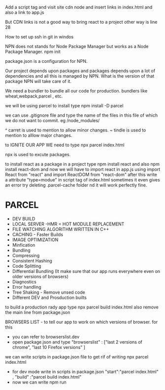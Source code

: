 Add a script tag and visit site cdn node and insert links in index.html and also a link to app.js

But CDN links is not a good way to bring react to a project  other way is line 28

How to set up ssh in git in windos

NPN does not stands for Node Package Manager but works as a Node Package Manager.
npm init

package.json is a configuration for NPN.

Our project depends upon packages and packages depends upon a lot of dependencies and all this is managed by NPN.  What is the version of that package NPN will take care of it.

We need a bundler to bundle all our code for production. bundlers like wheat,webpack,parcel , etc.

we will be using parcel to install type      npm install -D parcel

we can use .gitignore file and type the name of the files in this file of which we do not want to commit. eg /node_modules/

^ carret is used to mention to allow minor changes.
~ tindle is used to mention to alllow major changes.

to IGNITE OUR APP WE  need to type                npx parcel index.html

npx is used to excute packages.

to install react as a package in a project type    npm install react   and also   npm install react-dom
and now we will have to import react in app.js using    import React from "react" and import ReactDOM from "react-dom"    after this write a attribute       "type=modue" in script tag of index.html  sometimes it even gives an error try deleting .parcel-cache folder nd it will work perfectly fine.

# PARCEL
- DEV BUILD 
- LOCAL SERVER
-HMR = HOT MODULE REPLACEMENT
- FILE WATCHING ALGORITHM WRITTEN IN C++
- CACHING - Faster Builds
- IMAGE OPTIMIZATION
- Minfication
- Bundling
- Compressing
- Consistent Hashing
- Code Splitting
- Differential Bundling (It make sure that our app runs everywhere even on older versions of browsers)
- Diagnostics
- Error handling
- Tree Shaking - Remove unsed code
- Different DEV and Prosduction builts

to build a production rady app type   npx parcel build index.html    also remove the main line from package.json

BROWSERS LIST  - to tell our app to work on which versions of browser. for this 
- you can refer to browserslist.dev
- open package.json and type "browserslist" : ["last 2 versions of chrome", "last 10 Firefox versions" ]

we can write scripts in package.json file to get rif of writing npx parcel index.html    
- for dev mode write in scripts in package.json   "start":"parcel index.html" , "build" :"parcel build index.html"
- now we can write    npm run <script name>  ex.  npm run start or npm run build.
- there is also a shortcut for start      write   npm start

We always write Camel Case for attributes in jsx 

React Components
- Class based Components - Old
- Functional Components - New              It is a function which returns a piece of jsx code.

Whenever we give inline css in react we give it as java object.

Props are js object which we can pass in js object in jsx to make things dynamic.
    const RestaurentCard = (props) => {
    return(
        <div >            
            <h3>{props.resName}</h3>
            <h4>{props.cuisines}</h4>
        </div>
    )
}
const Body = () =>{
    return(
        <div >
                <RestaurentCard resName = "Meghana Foods" cuisines="Biryani, North Indian"/>
                <RestaurentCard resName = "KFC" cuisines = "Non-veg"/>
        </div>
    )
}

we can destructrize object as  //basically it is basic js
const RestaurentCard = ({resName,cuisines}) => {
    return(
        <div >            
            <h3>{resName}</h3>
            <h4>{cuisines}</h4>
        </div>
    )
}

Read raect file structure.

# React Hooks  -Created by facebook
(Normal JS Utility Functions)

- useState()   - Superpowerfull State variable   - we have import it from react as a named import. - It create a state variable which maintains the state of the variable. 
const [nameofVariable,setFunction] = useState([valueInsideArrayVariable]);

it is just destructingof array u can write as:
const arr = useState([valueInsideArrayVariable]);
const [nameofVariable,setFunction] = arr;
or as 
const arr = useState([valueInsideArrayVariable]);
nameofVariable = arr[0];
setFunction = arr[1];

now use it as a normal variable;
We cannot update the state variable as a normal variale we need to update that variable using setFunction.
Whenever a state variable change react will rerender my component.

- useEffect()